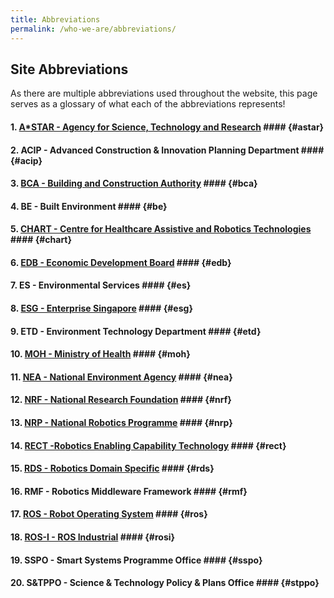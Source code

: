 ```yaml
---
title: Abbreviations
permalink: /who-we-are/abbreviations/
---
```

## Site Abbreviations

As there are multiple abbreviations used throughout the website, this page serves as a glossary of what each of the abbreviations represents!

#### 1. [A*STAR - Agency for Science, Technology and Research](https://www.a-star.edu.sg/) #### {#astar}
#### 2. ACIP - Advanced Construction & Innovation Planning Department #### {#acip}
#### 3. [BCA - Building and Construction Authority](https://www1.bca.gov.sg/) #### {#bca}
#### 4. BE - Built Environment #### {#be}
#### 5. [CHART - Centre for Healthcare Assistive and Robotics Technologies](https://www.cgh.com.sg/chart) #### {#chart}
#### 6. [EDB - Economic Development Board](https://www.edb.gov.sg/) #### {#edb}
#### 7. ES - Environmental Services #### {#es}
#### 8. [ESG - Enterprise Singapore](https://www.enterprisesg.gov.sg/) #### {#esg}
#### 9. ETD - Environment Technology Department #### {#etd}
#### 10. [MOH - Ministry of Health](https://www.moh.gov.sg/) #### {#moh}
#### 11. [NEA - National Environment Agency](https://www.nea.gov.sg/) #### {#nea}
#### 12. [NRF - National Research Foundation](https://www.nrf.gov.sg/) #### {#nrf}
#### 13. [NRP - National Robotics Programme](https://www.nrp.gov.sg) #### {#nrp}
#### 14. [RECT -Robotics Enabling Capability Technology](/research/#rect) #### {#rect}
#### 15. [RDS - Robotics Domain Specific](/research/#rds) #### {#rds}
#### 16. RMF - Robotics Middleware Framework #### {#rmf}
#### 17. [ROS - Robot Operating System](http://wiki.ros.org/) #### {#ros}
#### 18. [ROS-I - ROS Industrial](https://rosindustrial.org/) #### {#rosi}
#### 19. SSPO - Smart Systems Programme Office #### {#sspo}
#### 20. S&TPPO - Science & Technology Policy & Plans Office #### {#stppo}